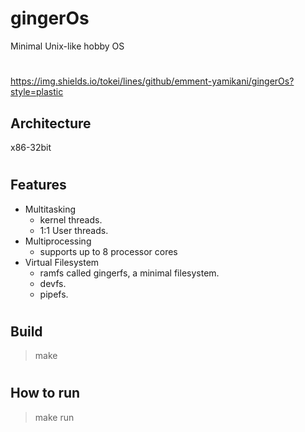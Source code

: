 # gingerOs
Minimal Unix-like hobby OS
#

https://img.shields.io/tokei/lines/github/emment-yamikani/gingerOs?style=plastic

## Architecture
x86-32bit
#

## Features
- Multitasking
    - kernel threads.
    - 1:1 User threads.
- Multiprocessing
    - supports up to 8 processor cores
- Virtual Filesystem
    - ramfs called gingerfs, a minimal filesystem.
    - devfs.
    - pipefs.
#

## Build
> make
#

## How to run
> make run
#